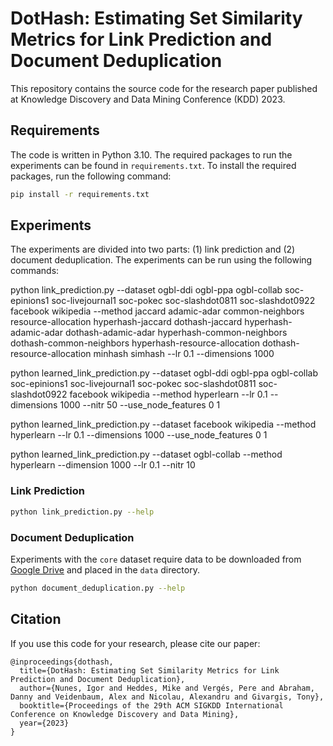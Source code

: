 # DotHash: Estimating Set Similarity Metrics for Link Prediction and Document Deduplication

This repository contains the source code for the research paper published at Knowledge Discovery and Data Mining Conference (KDD) 2023.


## Requirements

The code is written in Python 3.10. The required packages to run the experiments can be found in `requirements.txt`. To install the required packages, run the following command:

```bash
pip install -r requirements.txt
```

## Experiments

The experiments are divided into two parts: (1) link prediction and (2) document deduplication. The experiments can be run using the following commands:


python link_prediction.py --dataset ogbl-ddi ogbl-ppa ogbl-collab soc-epinions1 soc-livejournal1 soc-pokec soc-slashdot0811 soc-slashdot0922 facebook wikipedia --method jaccard adamic-adar common-neighbors resource-allocation hyperhash-jaccard dothash-jaccard hyperhash-adamic-adar dothash-adamic-adar hyperhash-common-neighbors dothash-common-neighbors hyperhash-resource-allocation dothash-resource-allocation minhash simhash --lr 0.1 --dimensions 1000 


python learned_link_prediction.py --dataset ogbl-ddi ogbl-ppa ogbl-collab soc-epinions1 soc-livejournal1 soc-pokec soc-slashdot0811 soc-slashdot0922 facebook wikipedia --method hyperlearn --lr 0.1 --dimensions 1000 --nitr 50 --use_node_features 0 1

python learned_link_prediction.py --dataset facebook wikipedia --method hyperlearn --lr 0.1 --dimensions 1000 --use_node_features 0 1

python learned_link_prediction.py --dataset ogbl-collab --method hyperlearn --dimension 1000 --lr 0.1 --nitr 10

### Link Prediction

```bash
python link_prediction.py --help
```

### Document Deduplication

Experiments with the `core` dataset require data to be downloaded from [Google Drive](https://drive.google.com/file/d/1uBPhyHnv74ApCw7ldMnrHpWs1Yv2pbYh/view?usp=share_link) and placed in the `data` directory.

```bash 
python document_deduplication.py --help
```


## Citation

If you use this code for your research, please cite our paper:

```
@inproceedings{dothash,
  title={DotHash: Estimating Set Similarity Metrics for Link Prediction and Document Deduplication},
  author={Nunes, Igor and Heddes, Mike and Vergés, Pere and Abraham, Danny and Veidenbaum, Alex and Nicolau, Alexandru and Givargis, Tony},
  booktitle={Proceedings of the 29th ACM SIGKDD International Conference on Knowledge Discovery and Data Mining},
  year={2023}
}
```